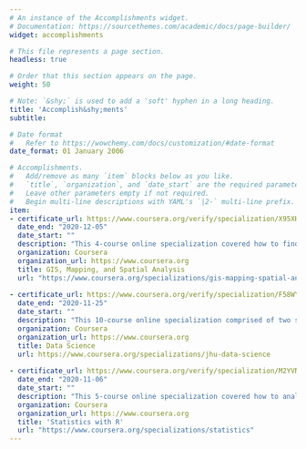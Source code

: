 ```yaml
---
# An instance of the Accomplishments widget.
# Documentation: https://sourcethemes.com/academic/docs/page-builder/
widget: accomplishments

# This file represents a page section.
headless: true

# Order that this section appears on the page.
weight: 50

# Note: `&shy;` is used to add a 'soft' hyphen in a long heading.
title: 'Accomplish&shy;ments'
subtitle:

# Date format
#   Refer to https://wowchemy.com/docs/customization/#date-format
date_format: 01 January 2006

# Accomplishments.
#   Add/remove as many `item` blocks below as you like.
#   `title`, `organization`, and `date_start` are the required parameters.
#   Leave other parameters empty if not required.
#   Begin multi-line descriptions with YAML's `|2-` multi-line prefix.
item:
- certificate_url: https://www.coursera.org/verify/specialization/X95XHWK38A6T
  date_end: "2020-12-05"
  date_start: ""
  description: "This 4-course online specialization covered how to find, create, evaluate, filter analyze spatial relationships of GIS data. Further, it included how to design     an effective map, how to work with satellite imagery, and how to effectively present the analyses in a web-based story map in the capstone course."
  organization: Coursera
  organization_url: https://www.coursera.org
  title: GIS, Mapping, and Spatial Analysis
  url: "https://www.coursera.org/specializations/gis-mapping-spatial-analysis"
  
- certificate_url: https://www.coursera.org/verify/specialization/F58WY7YYCWC2
  date_end: "2020-11-25"
  date_start: ""
  description: "This 10-course online specialization comprised of two specializations of 5-course each, namely Data Science: Foundations using R and Data Science: Statistics and Machine Learning covered the foundational concepts and tools for the data science pipeline including how to use the tools of the trade (The Data Scientist’s Toolbox) think analytically about complex problems (R Programming), manage large data sets (Getting and Cleaning Data), create visualizations (Exploratory Data Analysis), and publish reproducible analyses (Reproducible Research) This Specialization covers the concepts and tools you'll need throughout the entire data science pipeline, from asking the right kinds of questions to making inferences and publishing results. In the final Capstone Project, you’ll apply the skills learned by building a data product using real-world data. At completion, students will have a portfolio demonstrating their mastery of the material."
  organization: Coursera
  organization_url: https://www.coursera.org
  title: Data Science
  url: https://www.coursera.org/specializations/jhu-data-science
  
- certificate_url: https://www.coursera.org/verify/specialization/M2YVNZ6EGKDC
  date_end: "2020-11-06"
  date_start: ""
  description: "This 5-course online specialization covered how to analyze and visualize data in R, create reproducible data analysis reports, perform frequentist and Bayesian     statistical inference, model data to understand natural phenomena, make data-based decisions and communicate statistical results effectively."
  organization: Coursera
  organization_url: https://www.coursera.org
  title: 'Statistics with R'
  url: "https://www.coursera.org/specializations/statistics"
---
```

